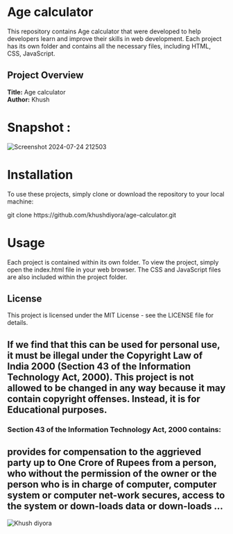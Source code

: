 # Age calculator

This repository contains Age calculator that were developed to help developers learn and improve their skills in web development. Each project has its own folder and contains all the necessary files, including HTML, CSS, JavaScript.

## Project Overview

**Title:** Age calculator <br>
**Author:** Khush

# Snapshot : 

![Screenshot 2024-07-24 212503](https://github.com/user-attachments/assets/143f39b1-3129-4cf8-92d1-3cbea982033b)


# Installation
To use these projects, simply clone or download the repository to your local machine:
<p>git clone https://github.com/khushdiyora/age-calculator.git</p>
  
# Usage
Each project is contained within its own folder. To view the project, simply open the index.html file in your web browser. The CSS and JavaScript files are also included within the project folder.

## License

This project is licensed under the MIT License - see the LICENSE file for details.

## If we find that this can be used for personal use, it must be illegal under the Copyright Law of India 2000 (Section 43 of the Information Technology Act, 2000). This project is not allowed to be changed in any way because it may contain copyright offenses. Instead, it is for Educational purposes.

### Section 43 of the Information Technology Act, 2000 contains:

## provides for compensation to the aggrieved party up to One Crore of Rupees from a person, who without the permission of the owner or the person who is in charge of computer, computer system or computer net-work secures, access to the system or down-loads data or down-loads ...

![Khush diyora](https://github.com/user-attachments/assets/2cceda39-3a1a-44ff-aa96-556057017ee9)

